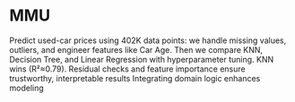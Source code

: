 # MMU
Predict used-car prices using 402K data points: we handle missing values, outliers, and engineer features like Car Age. Then we compare KNN, Decision Tree, and Linear Regression with hyperparameter tuning. KNN wins (R²≈0.79). Residual checks and feature importance ensure trustworthy, interpretable results Integrating domain logic enhances modeling
